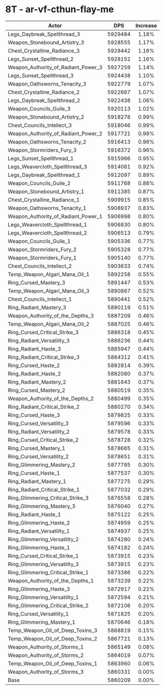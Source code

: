 # 8T - ar-vf-cthun-flay-me
| Actor | DPS | Increase |
|---|:---:|:---:|
|Legs_Daybreak_Spellthread_3|5929484|1.18%|
|Weapon_Stonebound_Artistry_3|5928555|1.17%|
|Chest_Crystalline_Radiance_3|5928442|1.16%|
|Legs_Sunset_Spellthread_2|5928152|1.16%|
|Weapon_Authority_of_Radiant_Power_3|5927259|1.14%|
|Legs_Sunset_Spellthread_3|5924438|1.10%|
|Weapon_Oathsworns_Tenacity_3|5922779|1.07%|
|Chest_Crystalline_Radiance_2|5922667|1.07%|
|Legs_Daybreak_Spellthread_2|5922438|1.06%|
|Weapon_Councils_Guile_3|5920113|1.02%|
|Weapon_Stonebound_Artistry_2|5918278|0.99%|
|Chest_Councils_Intellect_3|5918046|0.99%|
|Weapon_Authority_of_Radiant_Power_2|5917721|0.98%|
|Weapon_Oathsworns_Tenacity_2|5916413|0.96%|
|Weapon_Stormriders_Fury_3|5916372|0.96%|
|Legs_Sunset_Spellthread_1|5915966|0.95%|
|Legs_Weavercloth_Spellthread_3|5914061|0.92%|
|Legs_Daybreak_Spellthread_1|5912097|0.89%|
|Weapon_Councils_Guile_2|5911768|0.88%|
|Weapon_Stonebound_Artistry_1|5911385|0.87%|
|Chest_Crystalline_Radiance_1|5909915|0.85%|
|Weapon_Oathsworns_Tenacity_1|5908937|0.83%|
|Weapon_Authority_of_Radiant_Power_1|5906998|0.80%|
|Legs_Weavercloth_Spellthread_1|5906830|0.80%|
|Legs_Weavercloth_Spellthread_2|5906513|0.79%|
|Weapon_Councils_Guile_1|5905336|0.77%|
|Weapon_Stormriders_Fury_2|5905328|0.77%|
|Weapon_Stormriders_Fury_1|5905140|0.77%|
|Chest_Councils_Intellect_2|5903633|0.74%|
|Temp_Weapon_Algari_Mana_Oil_1|5892258|0.55%|
|Ring_Cursed_Mastery_3|5891447|0.53%|
|Temp_Weapon_Algari_Mana_Oil_3|5890867|0.52%|
|Chest_Councils_Intellect_1|5890441|0.52%|
|Ring_Radiant_Mastery_3|5890119|0.51%|
|Weapon_Authority_of_the_Depths_3|5887209|0.46%|
|Temp_Weapon_Algari_Mana_Oil_2|5887025|0.46%|
|Ring_Cursed_Critical_Strike_3|5886318|0.45%|
|Ring_Radiant_Versatility_3|5886236|0.44%|
|Ring_Radiant_Haste_3|5885947|0.44%|
|Ring_Radiant_Critical_Strike_3|5884312|0.41%|
|Ring_Cursed_Haste_2|5882814|0.39%|
|Ring_Radiant_Haste_2|5882080|0.37%|
|Ring_Radiant_Mastery_2|5881643|0.37%|
|Ring_Cursed_Mastery_2|5880519|0.35%|
|Weapon_Authority_of_the_Depths_2|5880499|0.35%|
|Ring_Radiant_Critical_Strike_2|5880270|0.34%|
|Ring_Cursed_Haste_3|5879825|0.33%|
|Ring_Cursed_Versatility_3|5879596|0.33%|
|Ring_Radiant_Versatility_2|5879578|0.33%|
|Ring_Cursed_Critical_Strike_2|5878728|0.32%|
|Ring_Cursed_Mastery_1|5878665|0.31%|
|Ring_Cursed_Versatility_2|5878651|0.31%|
|Ring_Glimmering_Mastery_2|5877785|0.30%|
|Ring_Cursed_Haste_1|5877537|0.30%|
|Ring_Radiant_Mastery_1|5877275|0.29%|
|Ring_Radiant_Critical_Strike_1|5877032|0.29%|
|Ring_Glimmering_Critical_Strike_3|5876558|0.28%|
|Ring_Glimmering_Mastery_3|5876040|0.27%|
|Ring_Radiant_Haste_1|5875122|0.25%|
|Ring_Glimmering_Haste_2|5874959|0.25%|
|Ring_Radiant_Versatility_1|5874937|0.25%|
|Ring_Glimmering_Versatility_2|5874280|0.24%|
|Ring_Glimmering_Haste_1|5874182|0.24%|
|Ring_Cursed_Critical_Strike_1|5873915|0.23%|
|Ring_Glimmering_Versatility_3|5873915|0.23%|
|Ring_Glimmering_Critical_Strike_1|5873386|0.22%|
|Weapon_Authority_of_the_Depths_1|5873239|0.22%|
|Ring_Glimmering_Haste_3|5872917|0.22%|
|Ring_Glimmering_Versatility_1|5872594|0.21%|
|Ring_Glimmering_Critical_Strike_2|5872106|0.20%|
|Ring_Cursed_Versatility_1|5871825|0.20%|
|Ring_Glimmering_Mastery_1|5870646|0.18%|
|Temp_Weapon_Oil_of_Deep_Toxins_3|5868819|0.15%|
|Temp_Weapon_Oil_of_Deep_Toxins_2|5867721|0.13%|
|Weapon_Authority_of_Storms_1|5865149|0.08%|
|Weapon_Authority_of_Storms_2|5864019|0.07%|
|Temp_Weapon_Oil_of_Deep_Toxins_1|5863960|0.06%|
|Weapon_Authority_of_Storms_3|5860331|0.00%|
|Base|5860209|0.00%|
